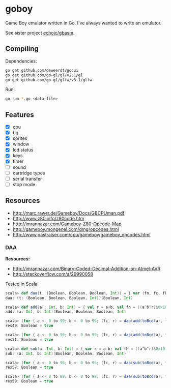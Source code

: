 # goboy

Game Boy emulator written in Go. I've always wanted to write an emulator.

See sister project [echojc/gbasm](https://github.com/echojc/gbasm).

## Compiling

Dependencies:

```sh
go get github.com/deweerdt/gocui
go get github.com/go-gl/gl/v2.1/gl
go get github.com/go-gl/glfw/v3.1/glfw
```

Run:

```sh
go run *.go <data-file>
```

## Features

- [x] cpu
- [x] bg
- [x] sprites
- [x] window
- [x] lcd status
- [x] keys
- [x] timer
- [ ] sound
- [ ] cartridge types
- [ ] serial transfer
- [ ] stop mode

## Resources

- http://marc.rawer.de/Gameboy/Docs/GBCPUman.pdf
- http://www.z80.info/z80code.htm
- http://imrannazar.com/Gameboy-Z80-Opcode-Map
- http://gameboy.mongenel.com/dmg/opcodes.html
- http://www.pastraiser.com/cpu/gameboy/gameboy_opcodes.html

### DAA

**Resources:**

- http://imrannazar.com/Binary-Coded-Decimal-Addition-on-Atmel-AVR
- http://stackoverflow.com/a/29990058

Tested in Scala:

```scala
scala> def daa(t: (Boolean, Boolean, Boolean, Int)) = { var (fn, fc, fh, r) = t; val i = if (fn) -1 else 1; if (fh || (r&0xf) > 0x09) r += (i * 0x06); if (fc || r > 0x99) (true, r + (i * 0x60)) else (false, r) }
daa: (t: (Boolean, Boolean, Boolean, Int))(Boolean, Int)

scala> def add(a : Int, b: Int) = { val r = a+b; val fh = ((a^b^r)&0x10) > 0; val fc = r > 0xff; (false, fc, fh, r&0xff) }
add: (a: Int, b: Int)(Boolean, Boolean, Boolean, Int)

scala> (for { a <- 0 to 99; b <- 0 to 99; (fc, r) = daa(add(toBcd(a), toBcd(b))) } yield (toBcd((a+b)%100), r%256)) forall (t => t._1 == t._2)
res49: Boolean = true

scala> (for { a <- 0 to 99; b <- 0 to 99; (fc, r) = daa(add(toBcd(a), toBcd(b))) } yield (fc, a + b >= 100)) forall (t => t._1 == t._2)
res51: Boolean = true

scala> def sub(a: Int, b: Int) = { var r = a-b; val fh = ((a^b^r)&0x10) > 0; val fc = r < 0; (true, fc, fh, r&0xff) }
sub: (a: Int, b: Int)(Boolean, Boolean, Boolean, Int)

scala> (for { a <- 0 to 99; b <- 0 to 99; (fc, r) = daa(sub(toBcd(a), toBcd(b))) } yield (toBcd(((a-b)%100+100)%100), r%256)) forall (t => t._1 == t._2)
res57: Boolean = true

scala> (for { a <- 0 to 99; b <- 0 to 99; (fc, r) = daa(sub(toBcd(a), toBcd(b))) } yield (fc, a < b)) forall (t => t._1 == t._2)
res59: Boolean = true
```
